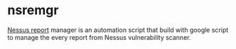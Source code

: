 # nsremgr
[Nessus report](https://www.tenable.com/nessus-reports) manager is an automation script that build with google script to manage the every report from Nessus vulnerability scanner.